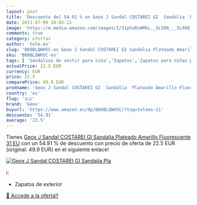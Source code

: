 ```yaml
---
layout: post
title: 'Descuento del 54.91 % en Geox J Sandal COSTAREI GI  Sandalia  Pla'
date: 2021-07-09 18:03:11
image: 'https://m.media-amazon.com/images/I/31phuRsWMkL._SL500_._SL400_.jpg'
comments: true
category: ofertas
author: 'tole.es'
slug: 'B08BLQWH5C-es Geox J Sandal COSTAREI GI Sandalia Plateado Amarillo...'
sku: 'B08BLQWH5C-es'
tags: [ 'Sandalias de vestir para niña','Zapatos','Zapatos para niñas pequeñas','Zapatos y complementos','geox','sandalia', ]
actualPrice: 22.5 EUR
currency: EUR
price: 22.5
comparePrice: 49.9 EUR
prodname: 'Geox J Sandal COSTAREI GI  Sandalia  Plateado Amarillo Fluorescente  31 EU'
country: 'es'
flag: '🇪🇸'
brand: 'Geox'
buyurl: 'https://www.amazon.es/dp/B08BLQWH5C/?tag=tolees-21'
descuento: '54.91'
average: '22.5'
---
```


Tienes [Geox J Sandal COSTAREI GI  Sandalia  Plateado Amarillo Fluorescente  31 EU](https://www.amazon.es/dp/B08BLQWH5C/?tag=tolees-21) con un 54.91 % de descuento con precio de oferta de 22.5 EUR (original: 49.9 EUR) en el siguiente enlace!

[![Geox J Sandal COSTAREI GI  Sandalia  Pla](https://m.media-amazon.com/images/I/31phuRsWMkL._SL500_._SL400_.jpg)](https://www.amazon.es/dp/B08BLQWH5C/?tag=tolees-21)

ℹ️:

- Zapatos de exterior

[🛒 Accede a la oferta!!](https://www.amazon.es/dp/B08BLQWH5C/?tag=tolees-21)
